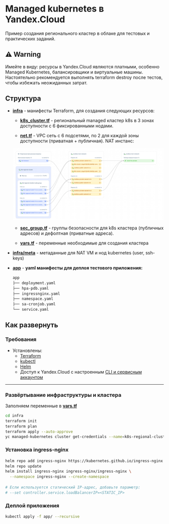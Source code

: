 # Managed kubernetes в Yandex.Cloud

Пример создания регионального кластер в облаке для тестовых и практических заданий.

## ⚠️ Warning

Имейте в виду: ресурсы в Yandex.Cloud являются платными, особенно Managed Kubernetes, балансировщики и виртуальные машины. Настоятельно рекомендуется выполнять terraform destroy после тестов, чтобы избежать неожиданных затрат.

## Структура

* [**infra**](infra/) - манифесты Terraform, для создания следующих ресурсов:

  * [**k8s_cluster.tf**](infra/k8s_cluster.tf) - региональный managed кластер k8s в 3 зонах доступности с 6 фиксированными нодами.

  * [**net.tf**](infra/net.tf) - VPC сеть с 6 подсетями, по 2 для каждой зоны доступности (приватная + публичная). NAT инстанс:

  <p align="center"><img src="img/net-map.png" width="800"/></p>

  * [**sec_group.tf**](infra/sec_group.tf) - группы безопасности для k8s кластера (публичных адресов) и дефолтная (приватные адреса).

  * [**vars.tf**](infra/vars.tf) - переменные необходимые для создания кластера

* [**infra/meta**](infra/meta) - метаданные для NAT VM и нод kubernetes (user, ssh-keys)

* [**app**](app/) - **yaml манифесты для деплоя тестового приложения:**

    ```bash
    app
    ├── deployment.yaml
    ├── hpa-pdb.yaml
    ├── ingressnginx.yaml
    ├── namespace.yaml
    ├── sa-cronjob.yaml
    └── service.yaml
    ```

## Как развернуть

### Требования

* Установлены:
  * [Terraform](https://developer.hashicorp.com/terraform/install)
  * [kubectl](https://kubernetes.io/docs/tasks/tools/)
  * [Helm](https://helm.sh/docs/intro/install/)
  * Доступ к Yandex.Cloud с настроенным [CLI и сервисным аккаунтом](https://cloud.yandex.ru/docs/cli/quickstart)

---

### Развёртывание инфраструктуры и кластера

Заполняем переменные в [**vars.tf**](infra/vars.tf)

```bash
cd infra
terraform init
terraform plan
terraform apply --auto-approve
yc managed-kubernetes cluster get-credentials --name=k8s-regional-cluster --external --force
```

### Установка ingress-nginx

```bash
helm repo add ingress-nginx https://kubernetes.github.io/ingress-nginx
helm repo update
helm install ingress-nginx ingress-nginx/ingress-nginx \
  --namespace ingress-nginx --create-namespace

# Если используется статический IP-адрес, добавьте параметр:
# --set controller.service.loadBalancerIP=<STATIC_IP>
```

### Деплой приложения

```bash
kubectl apply -f app/ --recursive 
```
